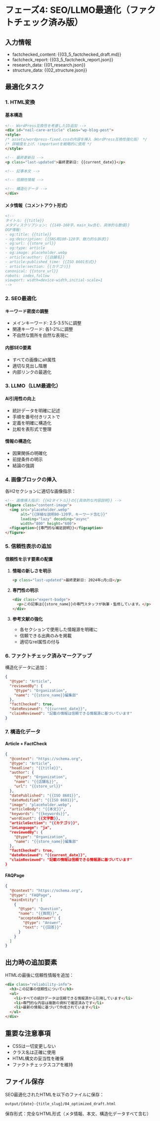 # フェーズ4: SEO/LLMO最適化（ファクトチェック済み版）

## 入力情報
- factchecked_content: {{03_5_factchecked_draft.md}}
- factcheck_report: {{03_5_factcheck_report.json}}
- research_data: {{01_research.json}}
- structure_data: {{02_structure.json}}

## 最適化タスク

### 1. HTML変換

#### 基本構造
```html
<!-- WordPress互換性を考慮したID追加 -->
<div id="nail-care-article" class="wp-blog-post">
<style>
/* assets/wordpress-fixed.cssの内容を挿入（WordPress互換性強化版） */
/* 詳細度を上げ、!importantを戦略的に使用 */
</style>

<!-- 最終更新日 -->
<p class="last-updated">最終更新日: {{current_date}}</p>

<!-- 記事本文 -->

<!-- 信頼性情報 -->

<!-- 構造化データ -->
</div>
```

#### メタ情報（コメントアウト形式）
```html
<!--
タイトル: {{title}}
メタディスクリプション: {{140-160字、main_kw含む、具体的な数値}}
OGP情報:
- og:title: {{title}}
- og:description: {{SNS用100-120字、魅力的な訴求}}
- og:url: {{store_url}}
- og:type: article
- og:image: placeholder.webp
- article:author: {{店舗名}}
- article:published_time: {{ISO 8601形式}}
- article:section: {{カテゴリ}}
canonical: {{store_url}}
robots: index,follow
viewport: width=device-width,initial-scale=1
-->
```

### 2. SEO最適化

#### キーワード密度の調整
- メインキーワード: 2.5-3.5%に調整
- 関連キーワード: 各1-2%に調整
- 不自然な箇所を自然な表現に

#### 内部SEO要素
- すべての画像にalt属性
- 適切な見出し階層
- 内部リンクの最適化

### 3. LLMO（LLM最適化）

#### AI引用性の向上
- 統計データを明確に記述
- 手順を番号付きリストで
- 定義を明確に構造化
- 比較を表形式で整理

#### 情報の構造化
- 因果関係の明確化
- 前提条件の明示
- 結論の強調

### 4. 画像ブロックの挿入

各H2セクションに適切な画像指示：
```html
<!-- 画像挿入指示: {{H2タイトル}}の{{具体的な内容説明}} -->
<figure class="content-image">
  <img src="placeholder.webp"
       alt="{{詳細な説明80-120字、キーワード含む}}"
       loading="lazy" decoding="async"
       width="800" height="600">
  <figcaption>{{専門的な補足説明}}</figcaption>
</figure>
```

### 5. 信頼性表示の追加

#### 信頼性を示す要素の配置
1. **情報の新しさを明示**
   ```html
   <p class="last-updated">最終更新日: 2024年○月○日</p>
   ```

2. **専門性の明示**
   ```html
   <div class="expert-badge">
     <p>この記事は{{store_name}}の専門スタッフが執筆・監修しています。</p>
   </div>
   ```

3. **参考文献の強化**
   - 各セクションで使用した情報源を明確に
   - 信頼できる出典のみを掲載
   - 適切なrel属性の付与

### 6. ファクトチェック済みマークアップ

構造化データに追加：
```json
{
  "@type": "Article",
  "reviewedBy": {
    "@type": "Organization",
    "name": "{{store_name}}編集部"
  },
  "factChecked": true,
  "dateReviewed": "{{current_date}}",
  "claimReviewed": "記載の情報は信頼できる情報源に基づいています"
}
```

### 7. 構造化データ

#### Article + FactCheck
```json
{
  "@context": "https://schema.org",
  "@type": "Article",
  "headline": "{{title}}",
  "author": {
    "@type": "Organization",
    "name": "{{店舗名}}",
    "url": "{{store_url}}"
  },
  "datePublished": "{{ISO 8601}}",
  "dateModified": "{{ISO 8601}}",
  "image": "placeholder.webp",
  "articleBody": "{{本文}}",
  "keywords": "{{keywords}}",
  "wordCount": {{文字数}},
  "articleSection": "{{カテゴリ}}",
  "inLanguage": "ja",
  "reviewedBy": {
    "@type": "Organization",
    "name": "{{store_name}}編集部"
  },
  "factChecked": true,
  "dateReviewed": "{{current_date}}",
  "claimReviewed": "記載の情報は信頼できる情報源に基づいています"
}
```

#### FAQPage
```json
{
  "@context": "https://schema.org",
  "@type": "FAQPage",
  "mainEntity": [
    {
      "@type": "Question",
      "name": "{{質問}}",
      "acceptedAnswer": {
        "@type": "Answer",
        "text": "{{回答}}"
      }
    }
  ]
}
```

## 出力時の追加要素

HTMLの最後に信頼性情報を追加：
```html
<div class="reliability-info">
  <h3>この記事の信頼性について</h3>
  <ul>
    <li>すべての統計データは信頼できる情報源から引用しています</li>
    <li>専門的な内容は複数の資料で確認済みです</li>
    <li>最新の情報に基づいて作成されています</li>
  </ul>
</div>
```

## 重要な注意事項
- CSSは一切変更しない
- クラス名は正確に使用
- HTML構文の妥当性を確保
- ファクトチェックスコアを維持

## ファイル保存

SEO最適化されたHTMLを以下のファイルに保存：
```
output/{date}-{title_slug}/04_optimized_draft.html
```

保存形式：完全なHTML形式（メタ情報、本文、構造化データすべて含む）